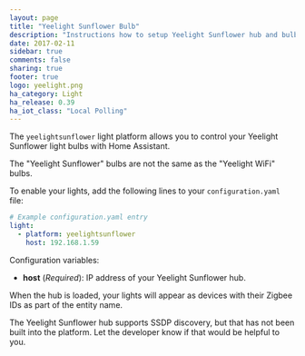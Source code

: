 ```yaml
---
layout: page
title: "Yeelight Sunflower Bulb"
description: "Instructions how to setup Yeelight Sunflower hub and bulbs within Home Assistant."
date: 2017-02-11
sidebar: true
comments: false
sharing: true
footer: true
logo: yeelight.png
ha_category: Light
ha_release: 0.39
ha_iot_class: "Local Polling"
---
```


The `yeelightsunflower` light platform allows you to control your Yeelight Sunflower light bulbs with Home Assistant.

<p class='note warning'>
The "Yeelight Sunflower" bulbs are not the same as the "Yeelight WiFi" bulbs.
</p>

To enable your lights, add the following lines to your `configuration.yaml` file:

```yaml
# Example configuration.yaml entry
light:
  - platform: yeelightsunflower
    host: 192.168.1.59
```

Configuration variables:

- **host** (*Required*): IP address of your Yeelight Sunflower hub.

<p class='note'>
When the hub is loaded, your lights will appear as devices with their Zigbee IDs as part of the entity name. 
</p>

<p class='note warning'>
The Yeelight Sunflower hub supports SSDP discovery, but that has not been built into the platform. Let the developer know if that would be helpful to you.
</p>

